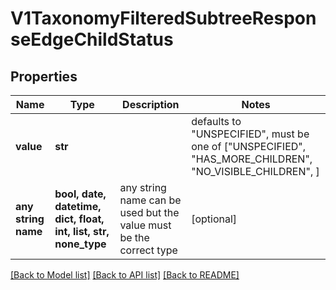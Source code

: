 # V1TaxonomyFilteredSubtreeResponseEdgeChildStatus


## Properties
Name | Type | Description | Notes
------------ | ------------- | ------------- | -------------
**value** | **str** |  | defaults to "UNSPECIFIED",  must be one of ["UNSPECIFIED", "HAS_MORE_CHILDREN", "NO_VISIBLE_CHILDREN", ]
**any string name** | **bool, date, datetime, dict, float, int, list, str, none_type** | any string name can be used but the value must be the correct type | [optional]

[[Back to Model list]](../README.md#documentation-for-models) [[Back to API list]](../README.md#documentation-for-api-endpoints) [[Back to README]](../README.md)


